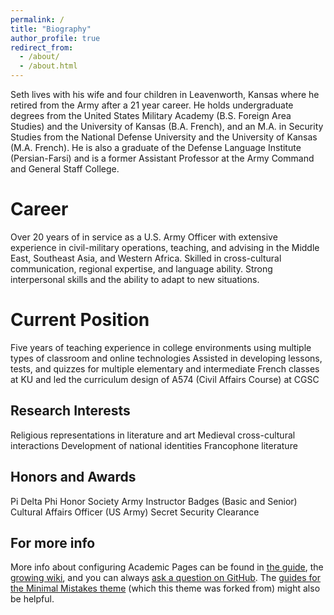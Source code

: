 ```yaml
---
permalink: /
title: "Biography"
author_profile: true
redirect_from: 
  - /about/
  - /about.html
---
```


Seth lives with his wife and four children in Leavenworth, Kansas where he retired from the Army after a 21 year career. He holds undergraduate degrees from the United States Military Academy (B.S. Foreign Area Studies) and the University of Kansas (B.A. French), and an M.A. in Security Studies from the National Defense University and the University of Kansas (M.A. French). He is also a graduate of the Defense Language Institute (Persian-Farsi) and is a former Assistant Professor at the Army Command and General Staff College.

Career
======

Over 20 years of in service as a U.S. Army Officer with extensive experience in civil-military operations, teaching, and advising in the Middle East, Southeast Asia, and Western Africa. Skilled in cross-cultural communication, regional expertise, and language ability. Strong interpersonal skills and the ability to adapt to new situations.

Current Position
======
Five years of teaching experience in college environments using multiple types of classroom and online technologies 
Assisted in developing lessons, tests, and quizzes for multiple elementary and intermediate French classes at KU and led the curriculum design of A574 (Civil Affairs Course) at CGSC 

Research Interests
------
Religious representations in literature and art
Medieval cross-cultural interactions
Development of national identities 
Francophone literature

Honors and Awards
------
Pi Delta Phi Honor Society
Army Instructor Badges (Basic and Senior)
Cultural Affairs Officer (US Army)
Secret Security Clearance



For more info
------
More info about configuring Academic Pages can be found in [the guide](https://academicpages.github.io/markdown/), the [growing wiki](https://github.com/academicpages/academicpages.github.io/wiki), and you can always [ask a question on GitHub](https://github.com/academicpages/academicpages.github.io/discussions). The [guides for the Minimal Mistakes theme](https://mmistakes.github.io/minimal-mistakes/docs/configuration/) (which this theme was forked from) might also be helpful.
